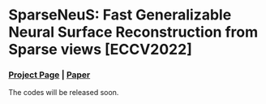 # SparseNeuS: Fast Generalizable Neural Surface Reconstruction from Sparse views [ECCV2022]

### [Project Page](https://www.xxlong.site/SparseNeuS/) | [Paper](https://arxiv.org/pdf/2206.05737.pdf) 

The codes will be released soon.
